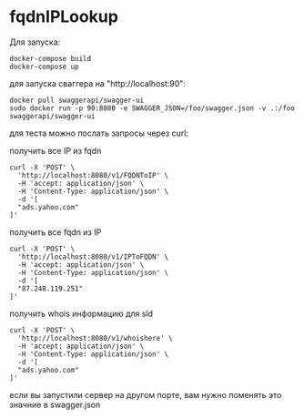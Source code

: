 # fqdnIPLookup
Для запуска:

```
docker-compose build
docker-compose up
```
для запуска сваггера на "http://localhost:90":
```
docker pull swaggerapi/swagger-ui
sudo docker run -p 90:8080 -e SWAGGER_JSON=/foo/swagger.json -v .:/foo swaggerapi/swagger-ui
```


для теста можно послать запросы через curl:

получить все IP из fqdn
```
curl -X 'POST' \
  'http://localhost:8080/v1/FQDNToIP' \
  -H 'accept: application/json' \
  -H 'Content-Type: application/json' \
  -d '[
  "ads.yahoo.com"
]'
```

получить все fqdn из IP
```
curl -X 'POST' \
  'http://localhost:8080/v1/IPToFQDN' \
  -H 'accept: application/json' \
  -H 'Content-Type: application/json' \
  -d '[
  "87.248.119.251"
]'
```

получить whois информацию для sld
```
curl -X 'POST' \
  'http://localhost:8080/v1/whoishere' \
  -H 'accept: application/json' \
  -H 'Content-Type: application/json' \
  -d '[
  "ads.yahoo.com"
]'
```


если вы запустили сервер на другом порте, вам нужно поменять это значние в swagger.json
